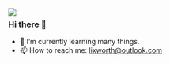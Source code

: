 <img align="left" src="https://metrics.lecoq.io/lixworth" />

 ### Hi there 👋

- 🌱 I’m currently learning many things.
- 📫 How to reach me: lixworth@outlook.com
<!--
**lixworth/lixworth** is a ✨ _special_ ✨ repository because its `README.md` (this file) appears on your GitHub profile.

Here are some ideas to get you started:

- 🔭 I’m currently working on ...
- 🌱 I’m currently learning ...
- 👯 I’m looking to collaborate on ...
- 🤔 I’m looking for help with ...
- 💬 Ask me about ...
- 📫 How to reach me: ...
- 😄 Pronouns: ...
- ⚡ Fun fact: ...
-->

